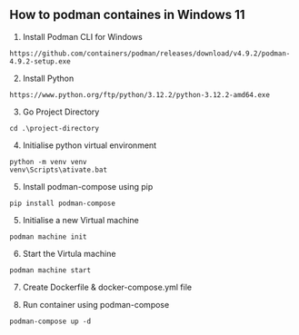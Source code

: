 ## How to podman containes in Windows 11

1. Install Podman CLI for Windows
```
https://github.com/containers/podman/releases/download/v4.9.2/podman-4.9.2-setup.exe
```
2. Install Python
```
https://www.python.org/ftp/python/3.12.2/python-3.12.2-amd64.exe
```
3. Go Project Directory
```
cd .\project-directory
```
4. Initialise python virtual environment
```
python -m venv venv
venv\Scripts\ativate.bat
```
5. Install podman-compose using pip
```
pip install podman-compose
```
5. Initialise a new Virtual machine
```
podman machine init
```
6. Start the Virtula machine
```
podman machine start
```
7. Create Dockerfile & docker-compose.yml file

8. Run container using podman-compose
```
podman-compose up -d
```

